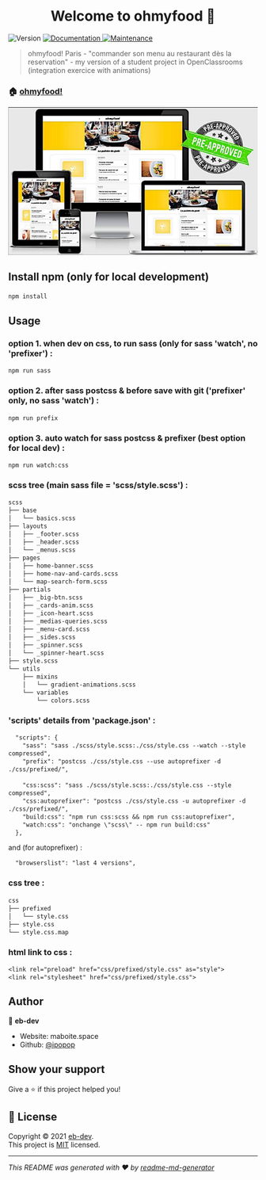 <h1 align="center">Welcome to ohmyfood 👋</h1>
<p>
  <img alt="Version" src="https://img.shields.io/badge/version-1.0.0-blue.svg?cacheSeconds=2592000" />
  <a href="https://github.com/ipopop/eb-dev_OC_p3#readme" target="_blank">
    <img alt="Documentation" src="https://img.shields.io/badge/documentation-yes-brightgreen.svg" />
  </a>
  <a href="https://github.com/ipopop/eb-dev_OC_p3/graphs/commit-activity" target="_blank">
    <img alt="Maintenance" src="https://img.shields.io/badge/Maintained%3F-yes-green.svg" />
  </a>
</p>

> ohmyfood! Paris - "commander son menu au restaurant dès la reservation" - my version of a student project in OpenClassrooms (integration exercice with animations)

### 🏠 [ohmyfood!](https://ipopop.github.io/eb-dev_OC_p3/index.html)

![responsive](https://raw.githubusercontent.com/ipopop/eb-dev_OC_p3/main/assets/img/pre-approved.jpg)
## Install npm (only for local development)

```sh
npm install
```
## Usage

### option 1. when dev on css, to run sass (only for sass 'watch', no 'prefixer') :
```
npm run sass
```

### option 2. after sass postcss & before save with git ('prefixer' only, no sass 'watch') :
```
npm run prefix
```

### option 3. auto watch for sass postcss & prefixer (best option for local dev) :
```
npm run watch:css
```

### scss tree (main sass file = 'scss/style.scss') :
```
scss
├── base
│   └── basics.scss
├── layouts
│   ├── _footer.scss
│   ├── _header.scss
│   └── _menus.scss
├── pages
│   ├── home-banner.scss
│   ├── home-nav-and-cards.scss
│   └── map-search-form.scss
├── partials
│   ├── _big-btn.scss
│   ├── _cards-anim.scss
│   ├── _icon-heart.scss
│   ├── _medias-queries.scss
│   ├── _menu-card.scss
│   ├── _sides.scss
│   ├── _spinner.scss
│   └── _spinner-heart.scss
├── style.scss
└── utils
    ├── mixins
    │   └── gradient-animations.scss
    └── variables
        └── colors.scss
```

### 'scripts' details from 'package.json' :
```
  "scripts": {
    "sass": "sass ./scss/style.scss:./css/style.css --watch --style compressed",
    "prefix": "postcss ./css/style.css --use autoprefixer -d ./css/prefixed/",

    "css:scss": "sass ./scss/style.scss:./css/style.css --style compressed",
    "css:autoprefixer": "postcss ./css/style.css -u autoprefixer -d ./css/prefixed/",
    "build:css": "npm run css:scss && npm run css:autoprefixer",
    "watch:css": "onchange \"scss\" -- npm run build:css"
  },
```
  and (for autoprefixer) :
```
  "browserslist": "last 4 versions",
```

### css tree :
```
css
├── prefixed
│   └── style.css
├── style.css
└── style.css.map
```

### html link to css :
```
<link rel="preload" href="css/prefixed/style.css" as="style">
<link rel="stylesheet" href="css/prefixed/style.css">
```

## Author

👤 **eb-dev**

* Website: maboite.space
* Github: [@ipopop](https://github.com/ipopop)

## Show your support

Give a ⭐️ if this project helped you!

## 📝 License

Copyright © 2021 [eb-dev](https://github.com/ipopop).<br />
This project is [MIT](https://en.wikipedia.org/wiki/MIT_License) licensed.

***
_This README was generated with ❤️ by [readme-md-generator](https://github.com/kefranabg/readme-md-generator)_